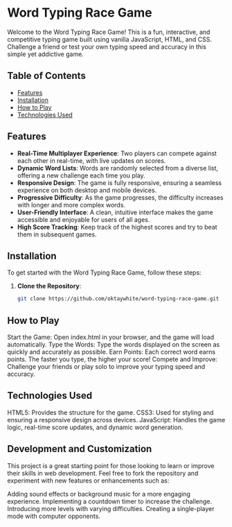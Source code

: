 # Word Typing Race Game

Welcome to the Word Typing Race Game! This is a fun, interactive, and competitive typing game built using vanilla JavaScript, HTML, and CSS. Challenge a friend or test your own typing speed and accuracy in this simple yet addictive game.

## Table of Contents

- [Features](#features)
- [Installation](#installation)
- [How to Play](#how-to-play)
- [Technologies Used](#technologies-used)

## Features

- **Real-Time Multiplayer Experience**: Two players can compete against each other in real-time, with live updates on scores.
- **Dynamic Word Lists**: Words are randomly selected from a diverse list, offering a new challenge each time you play.
- **Responsive Design**: The game is fully responsive, ensuring a seamless experience on both desktop and mobile devices.
- **Progressive Difficulty**: As the game progresses, the difficulty increases with longer and more complex words.
- **User-Friendly Interface**: A clean, intuitive interface makes the game accessible and enjoyable for users of all ages.
- **High Score Tracking**: Keep track of the highest scores and try to beat them in subsequent games.

## Installation

To get started with the Word Typing Race Game, follow these steps:

1. **Clone the Repository**:
   ```bash
   git clone https://github.com/oktaywhite/word-typing-race-game.git

## How to Play
Start the Game: Open index.html in your browser, and the game will load automatically.
Type the Words: Type the words displayed on the screen as quickly and accurately as possible.
Earn Points: Each correct word earns points. The faster you type, the higher your score!
Compete and Improve: Challenge your friends or play solo to improve your typing speed and accuracy.

## Technologies Used
HTML5: Provides the structure for the game.
CSS3: Used for styling and ensuring a responsive design across devices.
JavaScript: Handles the game logic, real-time score updates, and dynamic word generation.

## Development and Customization
This project is a great starting point for those looking to learn or improve their skills in web development. Feel free to fork the repository and experiment with new features or enhancements such as:

Adding sound effects or background music for a more engaging experience.
Implementing a countdown timer to increase the challenge.
Introducing more levels with varying difficulties.
Creating a single-player mode with computer opponents.

